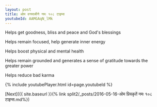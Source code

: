 ```yaml
---
layout: post
title: ओम वनमाळीने नमः १०८ टाइम्स
youtubeId: AAMGAqN_lMk
---
```

 
 
Helps get goodness, bliss and peace and God's blessings
 
Helps remain focused, help generate inner energy 
 
Helps boost physical and mental health 
 
Helps remain grounded and generates a sense of gratitude towards the greater power 
 
Helps reduce bad karma
 
 
 
 


{% include youtubePlayer.html id=page.youtubeId %}
 
[Next]({{ site.baseurl }}{% link  split2/_posts/2016-05-16-ओम प्रियकृतें नमः १०८ टाइम्स.md%})
 
